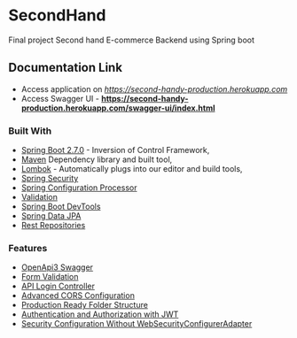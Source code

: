 # SecondHand

Final project Second hand E-commerce Backend using Spring boot

## Documentation Link

* Access application on *https://second-handy-production.herokuapp.com*
* Access Swagger UI - **https://second-handy-production.herokuapp.com/swagger-ui/index.html**

### Built With

* [Spring Boot 2.7.0](https://projects.spring.io/spring-boot/) - Inversion of Control Framework,
* [Maven](https://maven.apache.org) Dependency library and built tool,
* [Lombok](https://projectlombok.org/) - Automatically plugs into our editor and build tools,
* [Spring Security](https://docs.spring.io/spring-boot/docs/2.6.7/reference/htmlsingle/#boot-features-security)
* [Spring Configuration Processor](https://docs.spring.io/spring-boot/docs/2.6.7/reference/htmlsingle/#configuration-metadata-annotation-processor)
* [Validation](https://docs.spring.io/spring-boot/docs/2.6.7/reference/htmlsingle/#boot-features-validation)
* [Spring Boot DevTools](https://docs.spring.io/spring-boot/docs/2.6.7/reference/htmlsingle/#using-boot-devtools)
* [Spring Data JPA](https://docs.spring.io/spring-boot/docs/2.6.7/reference/htmlsingle/#boot-features-jpa-and-spring-data)
* [Rest Repositories](https://docs.spring.io/spring-boot/docs/2.6.7/reference/htmlsingle/#howto-use-exposing-spring-data-repositories-rest-endpoint)

### Features

- [OpenApi3 Swagger]()
- [Form Validation](https://formvalidation.io/)
- [API Login Controller]()
- [Advanced CORS Configuration]()
- [Production Ready Folder Structure]()
- [Authentication and Authorization with JWT]()
- [Security Configuration Without WebSecurityConfigurerAdapter](https://spring.io/blog/2022/02/21/spring-security-without-the-websecurityconfigureradapter#ldap-authentication)
